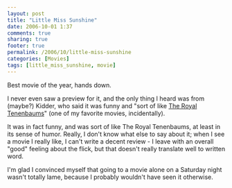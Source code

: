 ```yaml
---
layout: post
title: "Little Miss Sunshine"
date: 2006-10-01 1:37
comments: true
sharing: true
footer: true
permalink: /2006/10/little-miss-sunshine
categories: [Movies]
tags: [little_miss_sunshine, movie]
---
```

Best movie of the year, hands down.

I never even saw a preview for it, and the only thing I heard was from (maybe?) Kidder, who said it was funny and "sort of like <a href="http://www.imdb.com/title/tt0265666/">The Royal Tenenbaums</a>" (one of my favorite movies, incidentally).

It was in fact funny, and was sort of like The Royal Tenenbaums, at least in its sense of humor.  Really, I don't know what else to say about it; when I see a movie I really like, I can't write a decent review - I leave with an overall "good" feeling about the flick, but that doesn't really translate well to written word.

I'm glad I convinced myself that going to a movie alone on a Saturday night wasn't totally lame, because I probably wouldn't have seen it otherwise.
